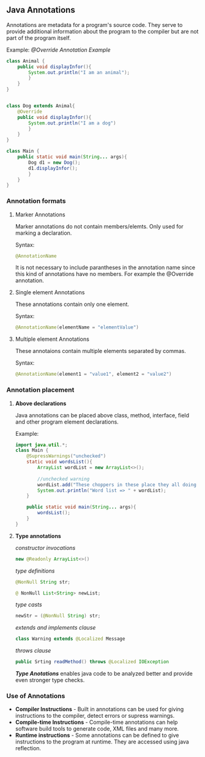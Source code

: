 ## **Java Annotations**

Annotations are metadata for a program's source code. They serve to provide additional information about the program to the compiler but are not
part of the program itself.

Example: *@Override Annotation Example*

```java
class Animal {
	public void displayInfor(){
		System.out.println("I am an animal");
		}
	}
}


class Dog extends Animal{
	@Override
	public void displayInfor(){
		System.out.println("I am a dog")
		}
	}
}

class Main {
	public static void main(String... args){
		Dog d1 = new Dog();
		d1.displayInfor();
		}
	}
}
```
### **Annotation formats**

1. Marker Annotations

	Marker annotations do not contain members/elemts. Only used for marking a declaration.

	Syntax:

	```java
	@AnnotationName
	```
	It is not necessary to include parantheses in the annotation name since this kind of annotations have no members. For example the @Override annotation.

2. Single element Annotations

	These annotations contain only one element.

	Syntax:

	```java
	@AnnotationName(elementName = "elementValue")
	```
3. Multiple element Annotations

	These annotaions contain multiple elements separated by commas.

	Syntax: 

	```java
	@AnnotationName(element1 = "value1", element2 = "value2")

### **Annotation placement**

1. **Above declarations**

	Java annotations can be placed above class, method, interface, field and other program element declarations.

	Example:

	```java
	import java.util.*;
	class Main {
		@SupressWarnings("unchecked")
		static void wordsList(){
			ArrayList wordList = new ArrayList<>();
			
			//unchecked warning
			wordList.add("These choppers in these place they all doing the same, they take me overseas");
			System.out.println("Word list => " + wordList);
		}

		public static void main(String... args){
			wordsList();
		}
	}
	```
2. **Type annotations**	

	*constructor invocations*
	
	```java
	new @Readonly ArrayList<>()
	```

	*type definitions*

	```java
	@NonNull String str;
	
	@ NonNull List<String> newList;

	```
	*type casts*

	```java
	newStr = (@NonNull String) str;
	```
	*extends and implements clause*

	```java
	class Warning extends @Localized Message
	```
	*throws clause*

	```java
	public Srting readMethod() throws @Localized IOException
	```
	***Type Anotations*** enables java code to be analyzed better and provide even stronger type checks.

### **Use of Annotations**

* **Compiler Instructions** - Built in annotations can be used for giving instructions to the compiler, detect errors or supress warnings.
* **Compile-time Instructions** - Compile-time annotations can help software build tools to generate code, XML files and many more.
* **Runtime instructions** - Some annotations can be defined to give instructions to the program at runtime. They are accessed using java reflection.